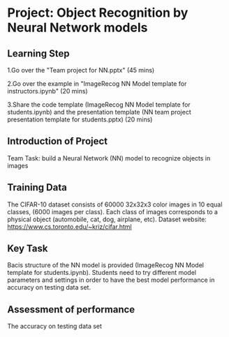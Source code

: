 # Project: Object Recognition by Neural Network models

## Learning Step
1.Go over the "Team project for NN.pptx" (45 mins)

2.Go over the example in "ImageRecog NN Model template for instructors.ipynb" (20 mins)

3.Share the code template (ImageRecog NN Model template for students.ipynb) and the presentation template (NN team project presentation template for students.pptx) (20 mins)


## Introduction of Project
Team Task:  build a Neural Network (NN) model to recognize objects in images


## Training Data

The CIFAR-10 dataset consists of 60000 32x32x3 color images in 10 equal classes, (6000 images per class). Each class of images corresponds to a physical object (automobile, cat, dog, airplane, etc). Dataset website: https://www.cs.toronto.edu/~kriz/cifar.html

## Key Task

Bacis structure of the NN model is provided (ImageRecog NN Model template for students.ipynb). Students need to try different model parameters and settings in order to have the best model performance in accuracy on testing data set.


## Assessment of performance

The accuracy on testing data set
